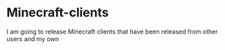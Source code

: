 # Minecraft-clients
I am going to release Minecraft clients that have been released from other users and my own
